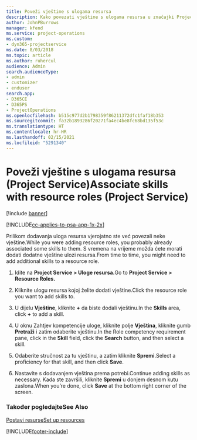```yaml
---
title: Poveži vještine s ulogama resursa
description: Kako povezati vještine s ulogama resursa u značajki Project Service
author: JohnPBurrows
manager: kfend
ms.service: project-operations
ms.custom:
- dyn365-projectservice
ms.date: 8/03/2018
ms.topic: article
ms.author: ruhercul
audience: Admin
search.audienceType:
- admin
- customizer
- enduser
search.app:
- D365CE
- D365PS
- ProjectOperations
ms.openlocfilehash: b515c977d2b1798359f86211372dfc1faf18b353
ms.sourcegitcommit: fa32b1893286f20271fa4ec4be8fc68bd135f53c
ms.translationtype: HT
ms.contentlocale: hr-HR
ms.lasthandoff: 02/15/2021
ms.locfileid: "5291340"
---
```

# <a name="associate-skills-with-resource-roles-project-service"></a><span data-ttu-id="2aa2a-103">Poveži vještine s ulogama resursa (Project Service)</span><span class="sxs-lookup"><span data-stu-id="2aa2a-103">Associate skills with resource roles (Project Service)</span></span>

[!include [banner](../includes/psa-now-project-operations.md)]

[!INCLUDE[cc-applies-to-psa-app-1x-2x](../includes/cc-applies-to-psa-app-1x-2x.md)]

<span data-ttu-id="2aa2a-104">Prilikom dodavanja uloga resursa vjerojatno ste već povezali neke vještine.</span><span class="sxs-lookup"><span data-stu-id="2aa2a-104">While you were adding resource roles, you probably already associated some skills to them.</span></span> <span data-ttu-id="2aa2a-105">S vremena na vrijeme možda ćete morati dodati dodatne vještine ulozi resursa.</span><span class="sxs-lookup"><span data-stu-id="2aa2a-105">From time to time, you might need to add additional skills to a resource role.</span></span>  
  
1.  <span data-ttu-id="2aa2a-106">Idite na **Project Service > Uloge resursa.**</span><span class="sxs-lookup"><span data-stu-id="2aa2a-106">Go to **Project Service > Resource Roles.**</span></span>  
  
2.  <span data-ttu-id="2aa2a-107">Kliknite ulogu resursa kojoj želite dodati vještine.</span><span class="sxs-lookup"><span data-stu-id="2aa2a-107">Click the resource role you want to add skills to.</span></span>  
  
3.  <span data-ttu-id="2aa2a-108">U dijelu **Vještine**, kliknite **+** da biste dodali vještinu.</span><span class="sxs-lookup"><span data-stu-id="2aa2a-108">In the **Skills** area, click **+** to add a skill.</span></span>  
  
4.  <span data-ttu-id="2aa2a-109">U oknu Zahtjev kompetencije uloge, kliknite polje **Vještina**, kliknite gumb **Pretraži** i zatim odaberite vještinu.</span><span class="sxs-lookup"><span data-stu-id="2aa2a-109">In the Role competency requirement pane, click in the **Skill** field, click the **Search** button,  and then select a skill.</span></span>  
  
5.  <span data-ttu-id="2aa2a-110">Odaberite stručnost za tu vještinu, a zatim kliknite **Spremi**.</span><span class="sxs-lookup"><span data-stu-id="2aa2a-110">Select a proficiency for that skill, and then click **Save**.</span></span>  
  
6.  <span data-ttu-id="2aa2a-111">Nastavite s dodavanjem vještina prema potrebi.</span><span class="sxs-lookup"><span data-stu-id="2aa2a-111">Continue adding skills as necessary.</span></span> <span data-ttu-id="2aa2a-112">Kada ste završili, kliknite **Spremi** u donjem desnom kutu zaslona.</span><span class="sxs-lookup"><span data-stu-id="2aa2a-112">When you’re done, click **Save** at the bottom right corner of the screen.</span></span>  
  
### <a name="see-also"></a><span data-ttu-id="2aa2a-113">Također pogledajte</span><span class="sxs-lookup"><span data-stu-id="2aa2a-113">See Also</span></span>  
 [<span data-ttu-id="2aa2a-114">Postavi resurse</span><span class="sxs-lookup"><span data-stu-id="2aa2a-114">Set up resources</span></span>](../psa/set-up-resources.md)


[!INCLUDE[footer-include](../includes/footer-banner.md)]